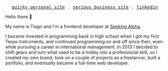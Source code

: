 <p align="center">
  <samp>
    <a href="https://vftiago.com">quirky personal site</a> .
    <a href="https://lightradius.com">serious business site</a> .
    <a href="https://linkedin.com/vftiago">linkedin</a>
  </samp>
</p>

Hello there 👋

My name is Tiago and I'm a frontend developer at <a href="https://seekingalpha.com">Seeking Alpha</a>.

I became invested in programming back in high school when I got my first Texas Instruments, and continued programming on and off since then, even while pursuing a career in international management. In 2013 I decided to shift gears and turn what used to be a hobby into a professional skill, so I created my own brand, took on a couple of projects as a freelancer, built a portfolio, and eventually became a full-time web developer.
